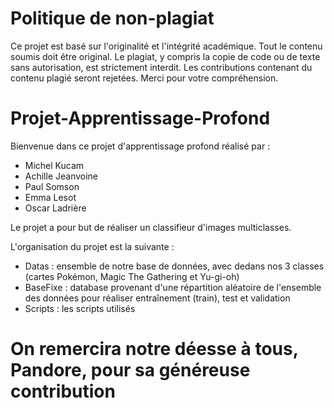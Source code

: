 # Politique de non-plagiat

Ce projet est basé sur l'originalité et l'intégrité académique. Tout le contenu soumis doit être original. Le plagiat, y compris la copie de code ou de texte sans autorisation, est strictement interdit. Les contributions contenant du contenu plagié seront rejetées. Merci pour votre compréhension.

# Projet-Apprentissage-Profond
Bienvenue dans ce projet d'apprentissage profond réalisé par :
- Michel Kucam
- Achille Jeanvoine
- Paul Somson
- Emma Lesot
- Oscar Ladrière

Le projet a pour but de réaliser un classifieur d'images multiclasses.

L'organisation du projet est la suivante : 
- Datas : ensemble de notre base de données, avec dedans nos 3 classes (cartes Pokémon, Magic The Gathering et Yu-gi-oh)
- BaseFixe : database provenant d'une répartition aléatoire de l'ensemble des données pour réaliser entraînement (train), test et validation
- Scripts : les scripts utilisés

# On remercira notre déesse à tous, Pandore, pour sa généreuse contribution
